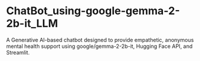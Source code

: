 # ChatBot_using-google-gemma-2-2b-it_LLM
 A Generative AI-based chatbot designed to provide empathetic, anonymous mental health support using google/gemma-2-2b-it, Hugging Face API, and Streamlit.
